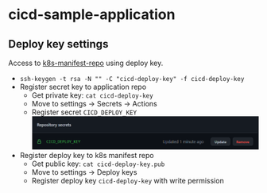 # cicd-sample-application

## Deploy key settings

Access to [k8s-manifest-repo](https://github.com/toyamagu-2021/cicd-sample-k8s-manifest) using deploy key.

- `ssh-keygen -t rsa -N "" -C "cicd-deploy-key" -f cicd-deploy-key`
- Register secret key to application repo
  - Get private key: `cat cicd-deploy-key`
  - Move to settings -> Secrets -> Actions
  - Register secret `CICD_DEPLOY_KEY`
    ![cicd-deploy-key.png](./figs/cicd-deploy-key.png)
- Register deploy key to k8s manifest repo
  - Get public key: `cat cicd-deploy-key.pub`
  - Move to settings -> Deploy keys
  - Register deploy key `cicd-deploy-key` with write permission

